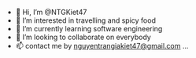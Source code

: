 - 👋 Hi, I’m @NTGKiet47
- 👀 I’m interested in travelling and spicy food
- 🌱 I’m currently learning software engineering
- 💞️ I’m looking to collaborate on everybody
- 📫 contact me by nguyentrangiakiet47@gmail.com ...

<!---
NTGKiet47/NTGKiet47 is a ✨ special ✨ repository because its `README.md` (this file) appears on your GitHub profile.
You can click the Preview link to take a look at your changes.
--->
